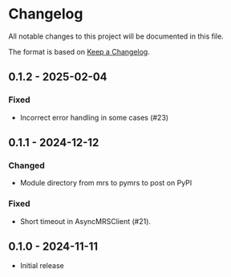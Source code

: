 # Changelog

All notable changes to this project will be documented in this file.

The format is based on [Keep a Changelog](https://keepachangelog.com/en/1.0.0/).

## 0.1.2 - 2025-02-04

### Fixed

- Incorrect error handling in some cases (#23)

## 0.1.1 - 2024-12-12

### Changed

- Module directory from mrs to pymrs to post on PyPI

### Fixed

- Short timeout in AsyncMRSClient (#21).  

## 0.1.0 - 2024-11-11

- Initial release


